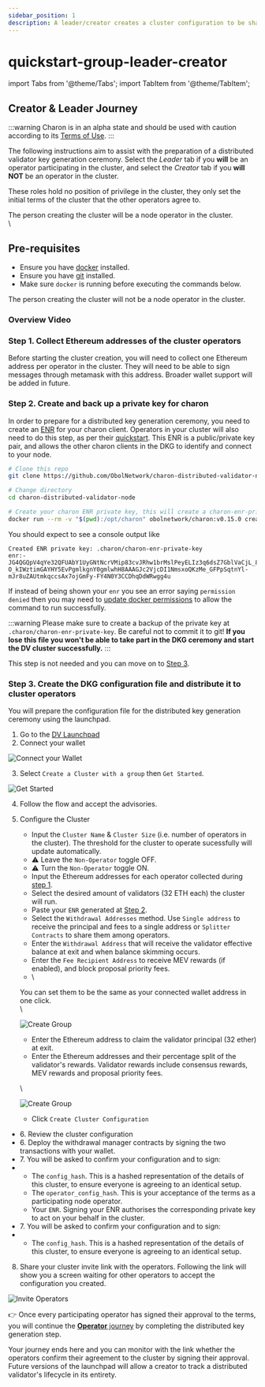 ```yaml
---
sidebar_position: 1
description: A leader/creator creates a cluster configuration to be shared with operators
---
```


# quickstart-group-leader-creator

import Tabs from '@theme/Tabs'; import TabItem from '@theme/TabItem';

## Creator & Leader Journey

:::warning Charon is in an alpha state and should be used with caution according to its [Terms of Use](https://obol.tech/terms.pdf). :::

The following instructions aim to assist with the preparation of a distributed validator key generation ceremony. Select the _Leader_ tab if you **will** be an operator participating in the cluster, and select the _Creator_ tab if you **will NOT** be an operator in the cluster.

These roles hold no position of privilege in the cluster, they only set the initial terms of the cluster that the other operators agree to.

The person creating the cluster will be a node operator in the cluster.\
\


## Pre-requisites

* Ensure you have [docker](https://docs.docker.com/engine/install/) installed.
* Ensure you have [git](https://git-scm.com/downloads) installed.
* Make sure `docker` is running before executing the commands below.

The person creating the cluster will not be a node operator in the cluster.

### Overview Video

### Step 1. Collect Ethereum addresses of the cluster operators

Before starting the cluster creation, you will need to collect one Ethereum address per operator in the cluster. They will need to be able to sign messages through metamask with this address. Broader wallet support will be added in future.

### Step 2. Create and back up a private key for charon

In order to prepare for a distributed key generation ceremony, you need to create an [ENR](https://github.com/ObolNetwork/obol-docs/blob/main/versioned_docs/version-v0.15.0/int/faq/errors.mdx#enrs-keys) for your charon client. Operators in your cluster will also need to do this step, as per their [quickstart](https://github.com/ObolNetwork/obol-docs/blob/main/versioned_docs/version-v0.15.0/int/quickstart/group/quickstart-group-operator/README.md#step-2-create-and-back-up-a-private-key-for-charon). This ENR is a public/private key pair, and allows the other charon clients in the DKG to identify and connect to your node.

```sh
# Clone this repo
git clone https://github.com/ObolNetwork/charon-distributed-validator-node.git

# Change directory
cd charon-distributed-validator-node

# Create your charon ENR private key, this will create a charon-enr-private-key file in the .charon directory
docker run --rm -v "$(pwd):/opt/charon" obolnetwork/charon:v0.15.0 create enr
```

You should expect to see a console output like

```
Created ENR private key: .charon/charon-enr-private-key
enr:-JG4QGQpV4qYe32QFUAbY1UyGNtNcrVMip83cvJRhw1brMslPeyELIz3q6dsZ7GblVaCjL_8FKQhF6Syg-O_kIWztimGAYHY5EvPgmlkgnY0gmlwhH8AAAGJc2VjcDI1NmsxoQKzMe_GFPpSqtnYl-mJr8uZAUtmkqccsAx7ojGmFy-FY4N0Y3CCDhqDdWRwgg4u
```

If instead of being shown your `enr` you see an error saying `permission denied` then you may need to [update docker permissions](https://github.com/ObolNetwork/obol-docs/blob/main/versioned_docs/version-v0.15.0/int/faq/errors/README.md#docker-permission-denied-error) to allow the command to run successfully.

:::warning Please make sure to create a backup of the private key at `.charon/charon-enr-private-key`. Be careful not to commit it to git! **If you lose this file you won't be able to take part in the DKG ceremony and start the DV cluster successfully.** :::

This step is not needed and you can move on to [Step 3](quickstart-group-leader-creator.md#step-3-create-the-dkg-configuration-file-and-distribute-it-to-cluster-operators).

### Step 3. Create the DKG configuration file and distribute it to cluster operators

You will prepare the configuration file for the distributed key generation ceremony using the launchpad.

1. Go to the [DV Launchpad](https://goerli.launchpad.obol.tech)
2. Connect your wallet

![Connect your Wallet](https://github.com/ObolNetwork/obol-docs/blob/main/img/Guide01.png)

3. Select `Create a Cluster with a group` then `Get Started`.

![Get Started](https://github.com/ObolNetwork/obol-docs/blob/main/img/Guide02.png)

4. Follow the flow and accept the advisories.
5.  Configure the Cluster

    * Input the `Cluster Name` & `Cluster Size` (i.e. number of operators in the cluster). The threshold for the cluster to operate sucessfully will update automatically.
    * ⚠️ Leave the `Non-Operator` toggle OFF.
    * ⚠️ Turn the `Non-Operator` toggle ON.
    * Input the Ethereum addresses for each operator collected during [step 1](quickstart-group-leader-creator.md#step-1-collect-ethereum-addresses-of-the-cluster-operators).
    * Select the desired amount of validators (32 ETH each) the cluster will run.
    * Paste your `ENR` generated at [Step 2](quickstart-group-leader-creator.md#step-2-create-and-back-up-a-private-key-for-charon).
    * Select the `Withdrawal Addresses` method. Use `Single address` to receive the principal and fees to a single address or `Splitter Contracts` to share them among operators.
    * Enter the `Withdrawal Address` that will receive the validator effective balance at exit and when balance skimming occurs.
    * Enter the `Fee Recipient Address` to receive MEV rewards (if enabled), and block proposal priority fees.
    * \


    You can set them to be the same as your connected wallet address in one click.\
    \


    ![Create Group](https://github.com/ObolNetwork/obol-docs/blob/main/img/Guide03.png)

    * Enter the Ethereum address to claim the validator principal (32 ether) at exit.
    * Enter the Ethereum addresses and their percentage split of the validator's rewards. Validator rewards include consensus rewards, MEV rewards and proposal priority fees.

    \


    ![Create Group](https://github.com/ObolNetwork/obol-docs/blob/main/img/Guide03-splitter.png)

    * Click `Create Cluster Configuration`

* 6\. Review the cluster configuration
* 6\. Deploy the withdrawal manager contracts by signing the two transactions with your wallet.
* 7\. You will be asked to confirm your configuration and to sign:
*
  * The `config_hash`. This is a hashed representation of the details of this cluster, to ensure everyone is agreeing to an identical setup.
  * The `operator_config_hash`. This is your acceptance of the terms as a participating node operator.
  * Your `ENR`. Signing your ENR authorises the corresponding private key to act on your behalf in the cluster.
* 7\. You will be asked to confirm your configuration and to sign:
*
  * The `config_hash`. This is a hashed representation of the details of this cluster, to ensure everyone is agreeing to an identical setup.

8. Share your cluster invite link with the operators. Following the link will show you a screen waiting for other operators to accept the configuration you created.

![Invite Operators](https://github.com/ObolNetwork/obol-docs/blob/main/img/Guide04.png)

👉 Once every participating operator has signed their approval to the terms, you will continue the [**Operator** journey](https://github.com/ObolNetwork/obol-docs/blob/main/versioned_docs/version-v0.15.0/int/quickstart/group/quickstart-group-operator/README.md#step-3-run-the-dkg) by completing the distributed key generation step.

Your journey ends here and you can monitor with the link whether the operators confirm their agreement to the cluster by signing their approval. Future versions of the launchpad will allow a creator to track a distributed validator's lifecycle in its entirety.
